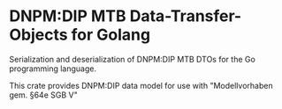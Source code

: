 # DNPM:DIP MTB Data-Transfer-Objects for Golang

Serialization and deserialization of DNPM:DIP MTB DTOs for the Go programming language.

This crate provides DNPM:DIP data model for use with "Modellvorhaben gem. §64e SGB V"
